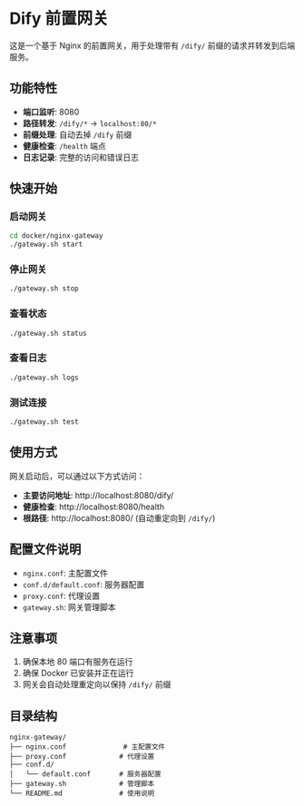 # Dify 前置网关

这是一个基于 Nginx 的前置网关，用于处理带有 `/dify/` 前缀的请求并转发到后端服务。

## 功能特性

- **端口监听**: 8080
- **路径转发**: `/dify/*` → `localhost:80/*`
- **前缀处理**: 自动去掉 `/dify` 前缀
- **健康检查**: `/health` 端点
- **日志记录**: 完整的访问和错误日志

## 快速开始

### 启动网关
```bash
cd docker/nginx-gateway
./gateway.sh start
```

### 停止网关  
```bash
./gateway.sh stop
```

### 查看状态
```bash
./gateway.sh status
```

### 查看日志
```bash
./gateway.sh logs
```

### 测试连接
```bash
./gateway.sh test
```

## 使用方式

网关启动后，可以通过以下方式访问：

- **主要访问地址**: http://localhost:8080/dify/
- **健康检查**: http://localhost:8080/health
- **根路径**: http://localhost:8080/ (自动重定向到 `/dify/`)

## 配置文件说明

- `nginx.conf`: 主配置文件
- `conf.d/default.conf`: 服务器配置
- `proxy.conf`: 代理设置
- `gateway.sh`: 网关管理脚本

## 注意事项

1. 确保本地 80 端口有服务在运行
2. 确保 Docker 已安装并正在运行
3. 网关会自动处理重定向以保持 `/dify/` 前缀

## 目录结构

```
nginx-gateway/
├── nginx.conf              # 主配置文件
├── proxy.conf             # 代理设置
├── conf.d/
│   └── default.conf       # 服务器配置
├── gateway.sh             # 管理脚本
└── README.md              # 使用说明
``` 